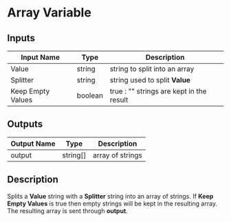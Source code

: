 # Array Variable

## Inputs

| Input Name | Type | Description |
| ---------- | ---- | ----------- |
| Value | string | string to split into an array |
| Splitter | string | string used to split **Value** |
| Keep Empty Values | boolean | true : "" strings are kept in the result | 

## Outputs
| Output Name | Type | Description |
| ------------|------|-------------|
| output      | string[]   | array of strings |

## Description
Splits a **Value** string with a **Splitter** string into an array of strings.
If **Keep Empty Values** is true then empty strings will be kept in the resulting array.
The resulting array is sent through **output**.
